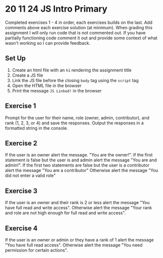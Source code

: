 # 20 11 24 JS Intro Primary
Completed exercises 1 - 4 in order, each exercises builds on the last. Add comments above each exercise solution (at minimum). When grading this assignment I will only run code that is not commented out. If you have partially functioning code comment it out and provide some context of what wasn't working so I can provide feedback.

## Set Up
1. Create an html file with an `h1` rendering the assignment title
1. Create a JS file 
1. Link the JS file before the closing `body` tag using the `script` tag
1. Open the HTML file in the browser
1. Print the message `JS Linked!` in the browser

## Exercise 1
Prompt for the user for their name, role (owner, admin, contributor), and rank (1, 2, 3, or 4) and save the responses. Output the responses in a formatted string in the console.

## Exercise 2
If the user is an owner alert the message. "You are the owner!". If the first statement is false but the user is and admin alert the message "You are and admin!". If the first two statements are false but the user is a contributor alert the message "You are a contributor" Otherwise alert the message "You did not enter a valid role"

## Exercise 3
If the user is an owner and their rank is 2 or less alert the message "You have full read and write access". Otherwise alert the message "Your rank and role are not high enough for full read and write access".

## Exercise 4
If the user is an owner or admin or they have a rank of 1 alert the message "You have full read access". Otherwise alert the message "You need permission for certain actions".
